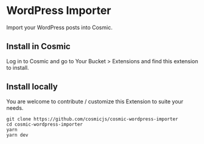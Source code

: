# WordPress Importer

Import your WordPress posts into Cosmic.

## Install in Cosmic

Log in to Cosmic and go to Your Bucket > Extensions and find this extension to install.

## Install locally

You are welcome to contribute / customize this Extension to suite your needs.

```
git clone https://github.com/cosmicjs/cosmic-wordpress-importer
cd cosmic-wordpress-importer
yarn
yarn dev
```
